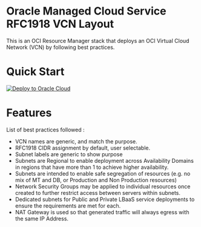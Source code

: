 # Oracle Managed Cloud Service RFC1918 VCN Layout

This is an OCI Resource Manager stack that deploys an OCI Virtual Cloud Network (VCN) by following best practices.

# Quick Start

[![Deploy to Oracle Cloud](https://oci-resourcemanager-plugin.plugins.oci.oraclecloud.com/latest/deploy-to-oracle-cloud.svg)](https://console.us-phoenix-1.oraclecloud.com/resourcemanager/stacks/create?region=home&zipUrl=https://github.com/oracle-quickstart/oci-mcs-vcns-rfc1918/archive/master.zip)

# Features

List of best practices followed : 

* VCN names are generic, and match the purpose.
* RFC1918 CIDR assignment by default, user selectable.
* Subnet labels are generic to show purpose
* Subnets are Regional to enable deployment across Availability Domains in regions that have more than 1 to achieve higher availability.
* Subnets are intended to enable safe segregation of resources (e.g. no mix of MT and DB, or Production and Non Production resources)
* Network Security Groups may be applied to individual resources once created to further restrict access between servers within subnets.
* Dedicated subnets for Public and Private LBaaS service deployments to ensure the requirements are met for each.
* NAT Gateway is used so that generated traffic will always egress with the same IP Address.
